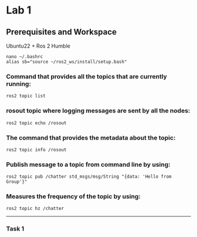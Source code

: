 # Lab 1
## Prerequisites and Workspace
Ubuntu22 + Ros 2 Humble

```
nano ~/.bashrc
alias sb="source ~/ros2_ws/install/setup.bash"
```
### Command that provides all the topics that are currently running:

```
ros2 topic list 
```
### rosout topic where logging messages are sent by all the nodes:
```
ros2 topic echo /rosout
```
### The command that provides the metadata about the topic:
```
ros2 topic info /rosout
```
### Publish message to a topic from command line by using:
```
ros2 topic pub /chatter std_msgs/msg/String "{data: 'Hello from Group'}"
```
### Measures the frequency of the topic by using:
```
ros2 topic hz /chatter
```










































































---------------------------------------------------------------------
### Task 1
